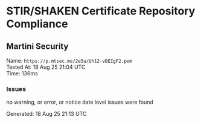 # STIR/SHAKEN Certificate Repository Compliance

## Martini Security

Name: `https://p.mtsec.me/2e5a/Uh12-vBEIgF2.pem`\
Tested At: 18 Aug 25 21:04 UTC\
Time: 136ms

### Issues

no warning, or error, or notice date level issues were found

Generated: 18 Aug 25 21:13 UTC